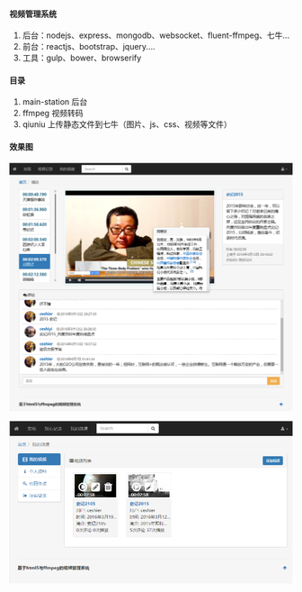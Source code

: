 
####  视频管理系统
1. 后台：nodejs、express、mongodb、websocket、fluent-ffmpeg、七牛...
2. 前台：reactjs、bootstrap、jquery....
3. 工具：gulp、bower、browserify


####  目录
1. main-station 后台
2. ffmpeg 视频转码
3. qiuniu 上传静态文件到七牛（图片、js、css、视频等文件）


#### 效果图

![image](docs/1.png)

![image](docs/2.png)

